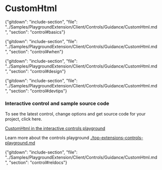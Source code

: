 ﻿# CustomHtml

{"gitdown": "include-section", "file": "../Samples/PlaygroundExtension/Client/Controls/Guidance/CustomHtml.md", "section": "control#basics"}

<!-- TODO get an IMAGE to embed here -->

<!-- TODO get an SAMPLE CODE to embed here -->

{"gitdown": "include-section", "file": "../Samples/PlaygroundExtension/Client/Controls/Guidance/CustomHtml.md", "section": "control#when"}

{"gitdown": "include-section", "file": "../Samples/PlaygroundExtension/Client/Controls/Guidance/CustomHtml.md", "section": "control#design"}

{"gitdown": "include-section", "file": "../Samples/PlaygroundExtension/Client/Controls/Guidance/CustomHtml.md", "section": "control#devtips"}

### Interactive control and sample source code
To see the latest control, change options and get source code for your project, click here.

<a href="https://ms.portal.azure.com/?Microsoft_Azure_Playground=true#blade/Microsoft_Azure_Playground/ControlsIndexBlade/CustomHtmlPlayground" target="_blank">CustomHtml in the interactive controls playground</a>

Learn more about the controls playground [./top-extensions-controls-playground.md](./top-extensions-controls-playground.md)


{"gitdown": "include-section", "file": "../Samples/PlaygroundExtension/Client/Controls/Guidance/CustomHtml.md", "section": "control#reldocs"}
